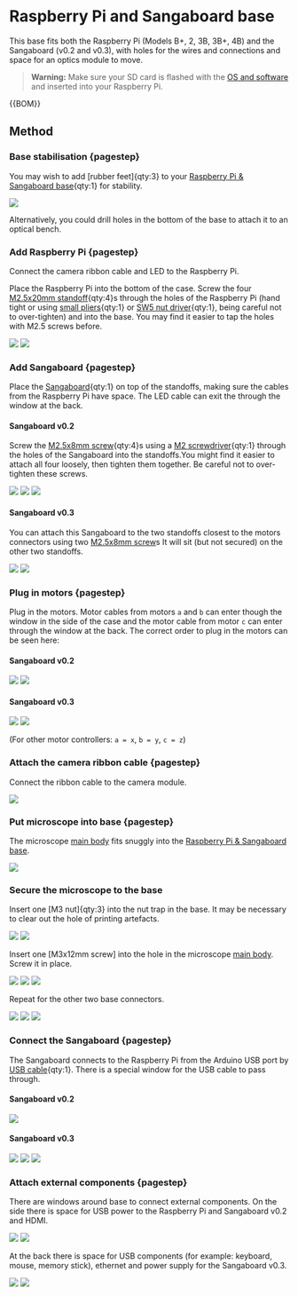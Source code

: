 # Raspberry Pi and Sangaboard base

This base fits both the Raspberry Pi (Models B+, 2, 3B, 3B+, 4B) and the Sangaboard (v0.2 and v0.3), with holes for the wires and connections and space for an optics module to move.

>**Warning:** Make sure your SD card is flashed with the [OS and software](index.md#Software) and inserted into your Raspberry Pi.

{{BOM}}

[Raspberry Pi & Sangaboard base]: models/base_raspi_sangaboard.stl "{cat: 3DPrinted}"

[M2.5x20mm standoff]: models/20mm_standoffs.md "{cat:part}"
[M2.5x8mm screw]: "{cat:part}"
[M2x12mm screw]: "{cat:part}"
[Raspberry Pi]: models/raspberry_pi.md "{cat:part}"
[Sangaboard]: models/sangaboard.md "{cat:part}"
[USB cable]: models/sangaboard_USB_cable.md "{cat:part}"
[main body]: models/delta_stage_main_body.md "{cat:3DPrinted}"

[small pliers]: "{cat:tool}"
[SW5 nut driver]: "{cat:tool}"
[M2 screwdriver]: "{cat:tool}"


## Method

### Base stabilisation {pagestep}

You may wish to add [rubber feet]{qty:3} to your [Raspberry Pi & Sangaboard base]{qty:1} for stability.

![](images/raspi_sangaboard_base/rubber_feet.jpg)

Alternatively, you could drill holes in the bottom of the base to attach it to an optical bench.

### Add Raspberry Pi {pagestep}

Connect the camera ribbon cable and LED to the Raspberry Pi.

Place the Raspberry Pi into the bottom of the case.  Screw the four [M2.5x20mm standoff]{qty:4}s through the holes of the Raspberry Pi (hand tight or using [small pliers]{qty:1} or [SW5 nut driver]{qty:1}, being careful not to over-tighten) and into the base.  You may find it easier to tap the holes with M2.5 screws before.

![](images/raspi_sangaboard_base/raspi_standoffs.jpg)
![](images/raspi_sangaboard_base/raspi_standoffs_closeup1.jpg)

### Add Sangaboard {pagestep}

Place the [Sangaboard]{qty:1} on top of the standoffs, making sure the cables from the Raspberry Pi have space. The LED cable can exit the through the window at the back.  

#### Sangaboard v0.2

Screw the [M2.5x8mm screw]{qty:4}s using a [M2 screwdriver]{qty:1} through the holes of the Sangaboard into the standoffs.You might find it easier to attach all four loosely, then tighten them together.  Be careful not to over-tighten these screws.

![](images/raspi_sangaboard_base/sangaboard_screws_top.jpg)
![](images/raspi_sangaboard_base/sangaboard_screws_closeup1.jpg)
![](images/raspi_sangaboard_base/sangaboard_screws_closeup2.jpg)

#### Sangaboard v0.3

You can attach this Sangaboard to the two standoffs closest to the motors connectors using two [M2.5x8mm screw]s  It will sit (but not secured) on the other two standoffs.

![](images/raspi_sangaboard_base/sangaboard_v0_3_screws_closeup2.jpg)
![](images/raspi_sangaboard_base/sangaboard_v0_3_screws_closeup1.jpg)


### Plug in motors {pagestep}

Plug in the motors.  Motor cables from motors `a` and `b`  can enter though the window in the side of the case and the motor cable from motor `c` can enter through the window at the back. The correct order to plug in the motors can be seen here:

#### Sangaboard v0.2

![](images/raspi_sangaboard_base/motor_screwed_all_top_labelled.jpg)
![](images/raspi_sangaboard_base/sangaboard_USB_top_labelled.jpg)

#### Sangaboard v0.3

![](images/raspi_sangaboard_base/motor_screwed_all_top_labelled.jpg)
![](images/raspi_sangaboard_base/sangaboard_v0_3_labelled.jpg)

(For other motor controllers: `a = x`, `b = y`, `c = z`)


### Attach the camera ribbon cable {pagestep}

Connect the ribbon cable to the camera module.

![](images/raspi_sangaboard_base/camera_ribbon_cable.jpg)


### Put microscope into base {pagestep}

The microscope [main body] fits snuggly into the [Raspberry Pi & Sangaboard base].

![](images/raspi_sangaboard_base/microscope_in_base.jpg)

### Secure the microscope to the base

Insert one [M3 nut]{qty:3} into the nut trap in the base.  It may be necessary to clear out the hole of printing artefacts.  

![](images/raspi_sangaboard_base/nut_in_trap1.jpg)
![](images/raspi_sangaboard_base/nut_in_trap2.jpg)

Insert one [M3x12mm screw] into the hole in the microscope [main body].  Screw it in place.

![](images/raspi_sangaboard_base/base_screw1.jpg)
![](images/raspi_sangaboard_base/base_screw2.jpg)
![](images/raspi_sangaboard_base/base_screw3.jpg)

Repeat for the other two base connectors.

![](images/raspi_sangaboard_base/base_secured1.jpg)
![](images/raspi_sangaboard_base/base_secured1.jpg)
![](images/raspi_sangaboard_base/base_secured3.jpg)
### Connect the Sangaboard {pagestep}

The Sangaboard connects to the Raspberry Pi from the Arduino USB port by [USB cable]{qty:1}. There is a special window for the USB cable to pass through.

#### Sangaboard v0.2

![](images/raspi_sangaboard_base/sangaboard_USB.jpg)

#### Sangaboard v0.3

![](images/raspi_sangaboard_base/sangaboard_v0_3_USB1.jpg)
![](images/raspi_sangaboard_base/sangaboard_v0_3_USB2.jpg)
![](images/raspi_sangaboard_base/sangaboard_v0_3_USB3.jpg)
### Attach external components {pagestep}

There are windows around base to connect external components.  On the side there is space for USB power to the Raspberry Pi and Sangaboard v0.2 and HDMI.

![](images/raspi_sangaboard_base/power_HDMI.jpg)
![](images/raspi_sangaboard_base/power_HDMI2.jpg)

At the back there is space for USB components (for example: keyboard, mouse, memory stick), ethernet and power supply for the Sangaboard v0.3.

![](images/raspi_sangaboard_base/USB_ethernet.jpg)
![](images/raspi_sangaboard_base/USB_ethernet2.jpg)
